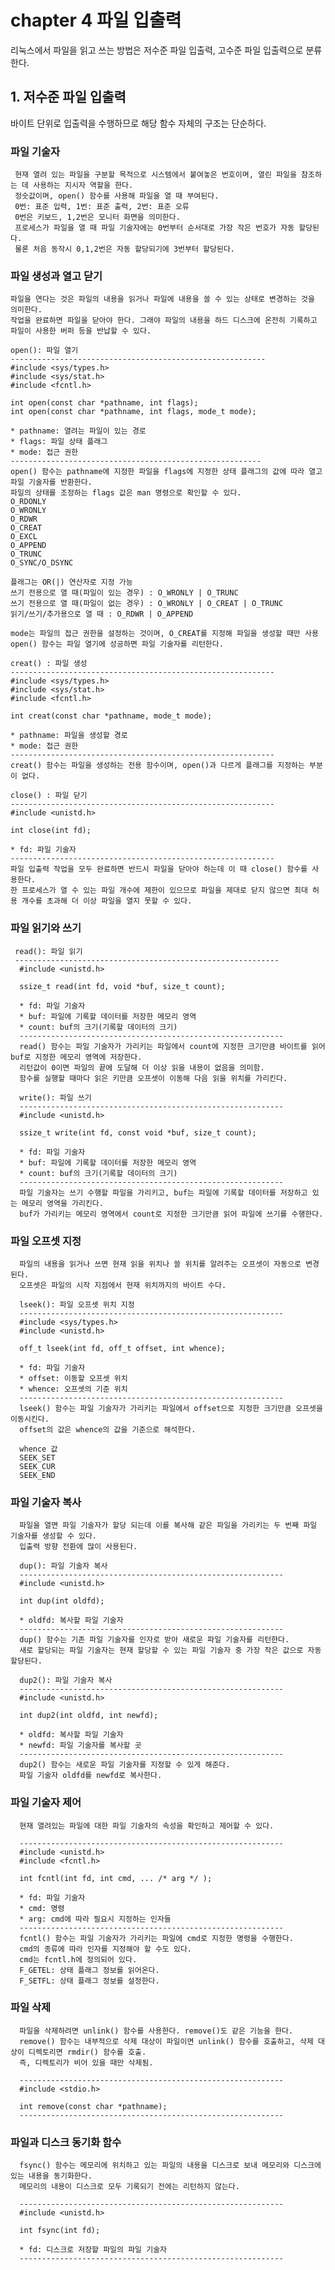 # chapter 4 파일 입출력

리눅스에서 파일을 읽고 쓰는 방법은 저수준 파일 입출력, 고수준 파일 입출력으로 분류한다.

## 1. 저수준 파일 입출력

   바이트 단위로 입출력을 수행하므로 해당 함수 자체의 구조는 단순하다.

   ### 파일 기술자
   
     현재 열려 있는 파일을 구분할 목적으로 시스템에서 붙여놓은 번호이며, 열린 파일을 참조하는 데 사용하는 지시자 역할을 한다.
     정숫값이며, open() 함수를 사용해 파일을 열 때 부여된다.
     0번: 표준 입력, 1번: 표준 출력, 2번: 표준 오류
     0번은 키보드, 1,2번은 모니터 화면을 의미한다.
     프로세스가 파일을 열 때 파일 기술자에는 0번부터 순서대로 가장 작은 번호가 자동 할당된다.
     물론 처음 동작시 0,1,2번은 자동 할당되기에 3번부터 할당된다.

  ### 파일 생성과 열고 닫기
    파일을 연다는 것은 파일의 내용을 읽거나 파일에 내용을 쓸 수 있는 상태로 변경하는 것을 의미한다.
    작업을 완료하면 파일을 닫아야 한다. 그래야 파일의 내용을 하드 디스크에 온전히 기록하고 파일이 사용한 버퍼 등을 반납할 수 있다.

    open(): 파일 열기
    ---------------------------------------------------------
    #include <sys/types.h>
    #include <sys/stat.h>
    #include <fcntl.h>

    int open(const char *pathname, int flags);
    int open(const char *pathname, int flags, mode_t mode);

    * pathname: 열려는 파일이 있는 경로
    * flags: 파일 상태 플래그
    * mode: 접근 권한
    --------------------------------------------------------
    open() 함수는 pathname에 지정한 파일을 flags에 지정한 상태 플래그의 값에 따라 열고 파일 기술자를 반환한다. 
    파일의 상태를 조정하는 flags 값은 man 명령으로 확인할 수 있다.
    O_RDONLY
    O_WRONLY
    O_RDWR
    O_CREAT
    O_EXCL
    O_APPEND
    O_TRUNC
    O_SYNC/O_DSYNC

    플래그는 OR(|) 연산자로 지정 가능
    쓰기 전용으로 열 때(파일이 있는 경우) : O_WRONLY | O_TRUNC
    쓰기 전용으로 열 때(파일이 없는 경우) : O_WRONLY | O_CREAT | O_TRUNC
    읽기/쓰기/추가용으로 열 때 : O_RDWR | O_APPEND

    mode는 파일의 접근 권한을 설정하는 것이며, O_CREAT를 지정해 파일을 생성할 때만 사용
    open() 함수는 파일 열기에 성공하면 파일 기술자를 리턴한다.

    creat() : 파일 생성
    -----------------------------------------------------------
    #include <sys/types.h>
    #include <sys/stat.h>
    #include <fcntl.h>

    int creat(const char *pathname, mode_t mode);

    * pathname: 파일을 생성할 경로
    * mode: 접근 권한
    -----------------------------------------------------------
    creat() 함수는 파일을 생성하는 전용 함수이며, open()과 다르게 플래그를 지정하는 부분이 없다.

    close() : 파일 닫기
    -----------------------------------------------------------
    #include <unistd.h>

    int close(int fd);

    * fd: 파일 기술자
    -----------------------------------------------------------
    파일 입출력 작업을 모두 완료하면 반드시 파일을 닫아야 하는데 이 때 close() 함수를 사용한다.
    한 프로세스가 열 수 있는 파일 개수에 제한이 있으므로 파일을 제대로 닫지 않으면 최대 허용 개수를 초과해 더 이상 파일을 열지 못할 수 있다.

  ### 파일 읽기와 쓰기

     read(): 파일 읽기
     -----------------------------------------------------------
      #include <unistd.h>

      ssize_t read(int fd, void *buf, size_t count);

      * fd: 파일 기술자
      * buf: 파일에 기록할 데이터를 저장한 메모리 영역
      * count: buf의 크기(기록할 데이터의 크기)
      -----------------------------------------------------------
      read() 함수는 파일 기술자가 가리키는 파일에서 count에 지정한 크기만큼 바이트를 읽어 buf로 지정한 메모리 영역에 저장한다.
      리턴값이 0이면 파일의 끝에 도달해 더 이상 읽을 내용이 없음을 의미함.
      함수를 실행할 때마다 읽은 키만큼 오프셋이 이동해 다음 읽을 위치를 가리킨다.

      write(): 파일 쓰기
      -----------------------------------------------------------
      #include <unistd.h>

      ssize_t write(int fd, const void *buf, size_t count);

      * fd: 파일 기술자
      * buf: 파일에 기록할 데이터를 저장한 메모리 영역
      * count: buf의 크기(기록할 데이터의 크기)
      -----------------------------------------------------------
      파일 기술자는 쓰기 수행할 파일을 가리키고, buf는 파일에 기록할 데이터를 저장하고 있는 메모리 영역을 가리킨다. 
      buf가 가리키는 메모리 영역에서 count로 지정한 크기만큼 읽어 파일에 쓰기를 수행한다.
   
   ### 파일 오프셋 지정

      파일의 내용을 읽거나 쓰면 현재 읽을 위치나 쓸 위치를 알려주는 오프셋이 자동으로 변경된다.
      오프셋은 파일의 시작 지점에서 현재 위치까지의 바이트 수다.

      lseek(): 파일 오프셋 위치 지정
      -----------------------------------------------------------
      #include <sys/types.h>
      #include <unistd.h>

      off_t lseek(int fd, off_t offset, int whence);

      * fd: 파일 기술자
      * offset: 이동할 오프셋 위치
      * whence: 오프셋의 기준 위치
      -----------------------------------------------------------
      lseek() 함수는 파일 기술자가 가리키는 파일에서 offset으로 지정한 크기만큼 오프셋을 이동시킨다.
      offset의 값은 whence의 값을 기준으로 해석한다.

      whence 값
      SEEK_SET
      SEEK_CUR
      SEEK_END

   ### 파일 기술자 복사

      파일을 열면 파일 기술자가 할당 되는데 이를 복사해 같은 파일을 가리키는 두 번째 파일 기술자를 생성할 수 있다.
      입출력 방향 전환에 많이 사용된다.

      dup(): 파일 기술자 복사
      -----------------------------------------------------------
      #include <unistd.h>

      int dup(int oldfd);

      * oldfd: 복사할 파일 기술자
      -----------------------------------------------------------
      dup() 함수는 기존 파일 기술자를 인자로 받아 새로운 파일 기술자를 리턴한다.
      새로 할당되는 파일 기술자는 현재 할당할 수 있는 파일 기술자 중 가장 작은 값으로 자동 할당된다.

      dup2(): 파일 기술자 복사
      -----------------------------------------------------------
      #include <unistd.h>

      int dup2(int oldfd, int newfd);

      * oldfd: 복사할 파일 기술자
      * newfd: 파일 기술자를 복사할 곳
      -----------------------------------------------------------
      dup2() 함수는 새로운 파일 기술자를 지정할 수 있게 해준다.
      파일 기술자 oldfd를 newfd로 복사한다.

   ### 파일 기술자 제어

      현재 열려있는 파일에 대한 파일 기술자의 속성을 확인하고 제어할 수 있다.

      -----------------------------------------------------------
      #include <unistd.h>
      #include <fcntl.h>

      int fcntl(int fd, int cmd, ... /* arg */ );

      * fd: 파일 기술자
      * cmd: 명령
      * arg: cmd에 따라 필요시 지정하는 인자들
      -----------------------------------------------------------
      fcntl() 함수는 파일 기술자가 가리키는 파일에 cmd로 지정한 명령을 수행한다.
      cmd의 종류에 따라 인자를 지정해야 할 수도 있다.
      cmd는 fcntl.h에 정의되어 있다.
      F_GETEL: 상태 플래그 정보를 읽어온다. 
      F_SETFL: 상태 플래그 정보를 설정한다. 

   ### 파일 삭제
   
      파일을 삭제하려면 unlink() 함수를 사용한다. remove()도 같은 기능을 한다.
      remove() 함수는 내부적으로 삭제 대상이 파일이면 unlink() 함수를 호출하고, 삭제 대상이 디렉토리면 rmdir() 함수를 호출.
      즉, 디렉토리가 비어 있을 때만 삭제됨.

      -----------------------------------------------------------
      #include <stdio.h>

      int remove(const char *pathname);
      -----------------------------------------------------------

   ### 파일과 디스크 동기화 함수
      fsync() 함수는 메모리에 위치하고 있는 파일의 내용을 디스크로 보내 메모리와 디스크에 있는 내용을 동기화한다.
      메모리의 내용이 디스크로 모두 기록되기 전에는 리턴하지 않는다.

      -----------------------------------------------------------
      #include <unistd.h>

      int fsync(int fd);

      * fd: 디스크로 저장할 파일의 파일 기술자
      -----------------------------------------------------------
